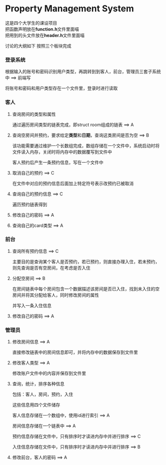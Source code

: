 # Property Management System

这是四个大学生的课设项目  
把函数声明放在**function.h**文件里面喵  
把用到的头文件放在**header.h**文件里面喵  

讨论的大纲如下 按照三个板块完成

### 登录系统

根据输入的账号和密码识别用户类型，再跳转到到客人，前台，管理员三套子系统中 ==> 前端写

将账号和密码和用户类型存在一个文件里，登录时进行读取

### 客人

1. 查询房间的类型和属性

   通过遍历房间类型的链表完成，即struct room组成的链表 ==> A

2. 查询空房间并预约，要求给定**类型**和**日期**，查询这类房间是否为空 ==> B

   该功能需要通过维护一个长数组完成，数组存储在一个文件中，系统启动时将文件读入内存，关闭时将内存中的数据覆写到文件中
  
   客人预约后产生一条预约信息，写在一个文件中

3. 取消自己的预约 ==> C

   在文件中对应的预约信息后面加上特定符号表示改预约已被取消

4. 查询自己的预约信息 ==> C

   遍历预约链表得到

5. 修改自己的密码 ==> A

6. 查询自己的card类型 ==> A


### 前台

1. 查询所有预约信息 ==> C

   主要目的是查询某个客人是否预约，若已预约，则直接办理入住，若未预约，则先查询是否有空房间，在考虑是否入住

2. 分配空房间 ==> B

   在房间链表中每个房间包含一个数据描述该房间是否已入住，找到未入住的空房间并将其分配给客人，同时修改房间的属性

   并写入一条入住信息

3. 修改自己的密码 ==> A

### 管理员

1. 修改房间信息 ==> A

   直接修改链表中的房间信息即可，并将内存中的数据保存到文件里

2. 修改客人类型 ==> A

   修改账户文件中的内容并保存到文件里

3. 查询，统计，排序各种信息

   包括：客人，房间，预约，入住

   这些信息用四个文件储存
    
   客人信息存储在一个数组中，使用id进行索引 ==> A

   房间信息存储在一个链表中 ==> A

   预约信息存储在文件中，只有排序时才读进内存中并进行排序 ==> C
    
   入住信息存储在文件中，只有排序时才读进内存中并进行排序 ==> B

4. 修改前台，客人的密码 ==> A
